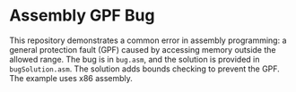 # Assembly GPF Bug

This repository demonstrates a common error in assembly programming: a general protection fault (GPF) caused by accessing memory outside the allowed range. The bug is in `bug.asm`, and the solution is provided in `bugSolution.asm`.  The solution adds bounds checking to prevent the GPF.  The example uses x86 assembly.